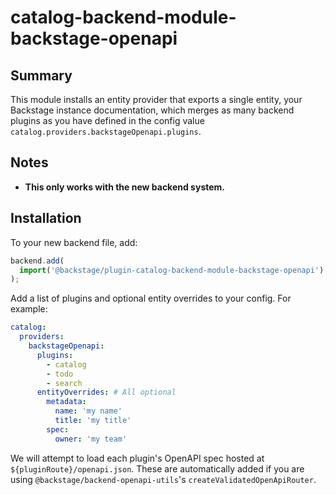 # catalog-backend-module-backstage-openapi

## Summary

This module installs an entity provider that exports a single entity, your Backstage instance documentation, which merges as many backend plugins as you have defined in the config value `catalog.providers.backstageOpenapi.plugins`.

## Notes

- **This only works with the new backend system.**

## Installation

To your new backend file, add:

```ts title="packages/backend/src/index.ts"
backend.add(
  import('@backstage/plugin-catalog-backend-module-backstage-openapi'),
);
```

Add a list of plugins and optional entity overrides to your config. For example:

```yaml title="app-config.yaml"
catalog:
  providers:
    backstageOpenapi:
      plugins:
        - catalog
        - todo
        - search
      entityOverrides: # All optional
        metadata:
          name: 'my name'
          title: 'my title'
        spec:
          owner: 'my team'
```

We will attempt to load each plugin's OpenAPI spec hosted at `${pluginRoute}/openapi.json`. These are automatically added if you are using `@backstage/backend-openapi-utils`'s `createValidatedOpenApiRouter`.
